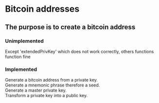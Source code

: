 # Bitcoin addresses
The purpose is to create a bitcoin address
---

### Unimplemented

Except 'extendedPrivKey' which does not work correctly, others functions function fine

### Implemented

Generate a bitcoin address from a private key. <br />
Generate a mnemonic phrase therefore a seed. <br />
Generate a master private key. <br />
Transform a private key into a public key. <br />
